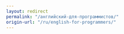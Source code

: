 ```yaml
---
layout: redirect
permalink: "/английский-для-программистов/"
origin-url: "/ru/english-for-programmers/"
---
```

